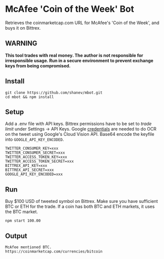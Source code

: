 # McAfee 'Coin of the Week' Bot

Retrieves the coinmarketcap.com URL for McAfee's 'Coin of the Week', and buys it on Bittrex.

## **WARNING**

**This tool trades with real money. The author is not responsible for irresponsible usage. Run in a secure environment to prevent exchange keys from being compromised.**

## Install

```
git clone https://github.com/shanev/mbot.git
cd mbot && npm install
```

## Setup

Add a .env file with API keys. Bittrex permissions have to be set to _trade limit_ under Settings -> API Keys. Google [credentials](https://cloud.google.com/docs/authentication/getting-started) are needed to do OCR on the tweet using Google's Cloud Vision API. Base64 encode the keyfile into `GOOGLE_API_KEY_ENCODED`.

```
TWITTER_CONSUMER_KEY=xxx
TWITTER_CONSUMER_SECRET=xxx
TWITTER_ACCESS_TOKEN_KEY=xxx
TWITTER_ACCESS_TOKEN_SECRET=xxx
BITTREX_API_KEY=xxx
BITTREX_API_SECRET=xxx
GOOGLE_API_KEY_ENCODED=xxx
```

## Run

Buy $100 USD of tweeted symbol on Bittrex. Make sure you have sufficient BTC or ETH for the trade. If a coin has both BTC and ETH markets, it uses the BTC market.

`npm start 100.00`

## Output

```
McAfee mentioned BTC.
https://coinmarketcap.com/currencies/bitcoin
```
